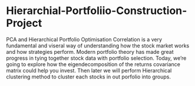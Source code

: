 # Hierarchial-Portfoliio-Construction-Project
PCA and Hierarchical Portfolio Optimisation
Correlation is a very fundamental and viseral way of understanding how the stock market works and how strategies perform. Modern portfolio theory has made great progress in tying together stock data with portfolio selection. Today, we’re going to explore how the eigendecomposition of the returns covariance matrix could help you invest. Then later we will perform Hierarchical clustering method to cluster each stocks in out porfolio into groups.
